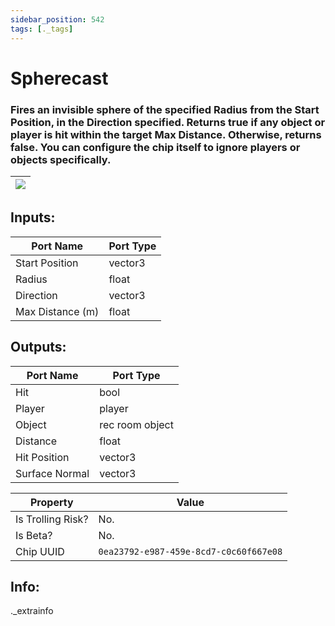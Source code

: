 ```yaml
---
sidebar_position: 542
tags: [._tags]
---
```


# Spherecast


### Fires an invisible sphere of the specified Radius from the Start Position, in the Direction specified. Returns true if any object or player is hit within the target Max Distance. Otherwise, returns false. You can configure the chip itself to ignore players or objects specifically.

| ![](https://images-ext-2.discordapp.net/external/MPmIaQzlEPmgGWlgi-WxBBXt0Bjv_zWPkg1y1f_sy3s/https/www.recroomcircuits.com/image/circuit/absolute-value?width=206&height=108) |
|-----|

## Inputs:
| Port Name | Port Type |
|-----------|-----------|
| Start Position | vector3 |
| Radius | float |
| Direction | vector3 |
| Max Distance (m) | float |

## Outputs:
| Port Name | Port Type |
|-----------|-----------|
| Hit | bool |
| Player | player |
| Object | rec room object |
| Distance | float |
| Hit Position | vector3 |
| Surface Normal | vector3 | 

| Property  | Value |
|-------------------|-----------|
| Is Trolling Risk? | No. |
| Is Beta? | No. |
| Chip UUID | `0ea23792-e987-459e-8cd7-c0c60f667e08` |

## Info:
._extrainfo